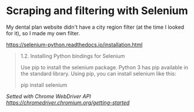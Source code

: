 # Scraping and filtering with Selenium
My dental plan website didn't have a city region filter (at the time I looked for it), so I made my own filter.

https://selenium-python.readthedocs.io/installation.html

> 1.2. Installing Python bindings for Selenium
> 
> Use pip to install the selenium package. Python 3 has pip available in the standard library. Using pip, you can install selenium like this:
> 
> pip install selenium

_Setted with Chrome WebDriver API
https://chromedriver.chromium.org/getting-started_
